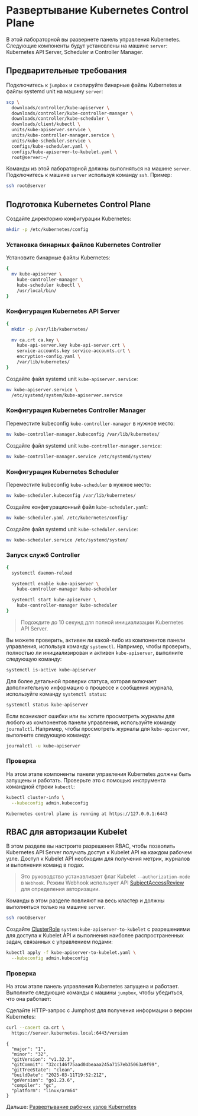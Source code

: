 # Развертывание Kubernetes Control Plane

В этой лабораторной вы развернете панель управления Kubernetes. Следующие компоненты будут установлены на машине
`server`: Kubernetes API Server, Scheduler и Controller Manager.

## Предварительные требования

Подключитесь к `jumpbox` и скопируйте бинарные файлы Kubernetes и файлы systemd unit на машину `server`:

```bash
scp \
  downloads/controller/kube-apiserver \
  downloads/controller/kube-controller-manager \
  downloads/controller/kube-scheduler \
  downloads/client/kubectl \
  units/kube-apiserver.service \
  units/kube-controller-manager.service \
  units/kube-scheduler.service \
  configs/kube-scheduler.yaml \
  configs/kube-apiserver-to-kubelet.yaml \
  root@server:~/
```

Команды из этой лабораторной должны выполняться на машине `server`. Подключитесь к машине `server` используя команду
`ssh`. Пример:

```bash
ssh root@server
```

## Подготовка Kubernetes Control Plane

Создайте директорию конфигурации Kubernetes:

```bash
mkdir -p /etc/kubernetes/config
```

### Установка бинарных файлов Kubernetes Controller

Установите бинарные файлы Kubernetes:

```bash
{
  mv kube-apiserver \
    kube-controller-manager \
    kube-scheduler kubectl \
    /usr/local/bin/
}
```

### Конфигурация Kubernetes API Server

```bash
{
  mkdir -p /var/lib/kubernetes/

  mv ca.crt ca.key \
    kube-api-server.key kube-api-server.crt \
    service-accounts.key service-accounts.crt \
    encryption-config.yaml \
    /var/lib/kubernetes/
}
```

Создайте файл systemd unit `kube-apiserver.service`:

```bash
mv kube-apiserver.service \
  /etc/systemd/system/kube-apiserver.service
```

### Конфигурация Kubernetes Controller Manager

Переместите kubeconfig `kube-controller-manager` в нужное место:

```bash
mv kube-controller-manager.kubeconfig /var/lib/kubernetes/
```

Создайте файл systemd unit `kube-controller-manager.service`:

```bash
mv kube-controller-manager.service /etc/systemd/system/
```

### Конфигурация Kubernetes Scheduler

Переместите kubeconfig `kube-scheduler` в нужное место:

```bash
mv kube-scheduler.kubeconfig /var/lib/kubernetes/
```

Создайте конфигурационный файл `kube-scheduler.yaml`:

```bash
mv kube-scheduler.yaml /etc/kubernetes/config/
```

Создайте файл systemd unit `kube-scheduler.service`:

```bash
mv kube-scheduler.service /etc/systemd/system/
```

### Запуск служб Controller

```bash
{
  systemctl daemon-reload

  systemctl enable kube-apiserver \
    kube-controller-manager kube-scheduler

  systemctl start kube-apiserver \
    kube-controller-manager kube-scheduler
}
```

> Подождите до 10 секунд для полной инициализации Kubernetes API Server.

Вы можете проверить, активен ли какой-либо из компонентов панели управления, используя команду `systemctl`. Например,
чтобы проверить, полностью ли инициализирован и активен `kube-apiserver`, выполните следующую команду:

```bash
systemctl is-active kube-apiserver
```

Для более детальной проверки статуса, которая включает дополнительную информацию о процессе и сообщения журнала,
используйте команду `systemctl status`:

```bash
systemctl status kube-apiserver
```

Если возникают ошибки или вы хотите просмотреть журналы для любого из компонентов панели управления, используйте команду
`journalctl`. Например, чтобы просмотреть журналы для `kube-apiserver`, выполните следующую команду:

```bash
journalctl -u kube-apiserver
```

### Проверка

На этом этапе компоненты панели управления Kubernetes должны быть запущены и работать. Проверьте это с помощью
инструмента командной строки `kubectl`:

```bash
kubectl cluster-info \
  --kubeconfig admin.kubeconfig
```

```text
Kubernetes control plane is running at https://127.0.0.1:6443
```

## RBAC для авторизации Kubelet

В этом разделе вы настроите разрешения RBAC, чтобы позволить Kubernetes API Server получать доступ к Kubelet API на
каждом рабочем узле. Доступ к Kubelet API необходим для получения метрик, журналов и выполнения команд в подах.

> Это руководство устанавливает флаг Kubelet `--authorization-mode` в `Webhook`. Режим Webhook использует
> API [SubjectAccessReview](https://kubernetes.io/docs/reference/access-authn-authz/authorization/#checking-api-access)
> для определения авторизации.

Команды в этом разделе повлияют на весь кластер и должны выполняться только на машине `server`.

```bash
ssh root@server
```

Создайте [ClusterRole](https://kubernetes.io/docs/reference/access-authn-authz/rbac/#role-and-clusterrole)
`system:kube-apiserver-to-kubelet` с разрешениями для доступа к Kubelet API и выполнения наиболее распространенных
задач, связанных с управлением подами:

```bash
kubectl apply -f kube-apiserver-to-kubelet.yaml \
  --kubeconfig admin.kubeconfig
```

### Проверка

На этом этапе панель управления Kubernetes запущена и работает. Выполните следующие команды с машины `jumpbox`, чтобы
убедиться, что она работает:

Сделайте HTTP-запрос с Jumphost для получения информации о версии Kubernetes:

```bash
curl --cacert ca.crt \
  https://server.kubernetes.local:6443/version
```

```text
{
  "major": "1",
  "minor": "32",
  "gitVersion": "v1.32.3",
  "gitCommit": "32cc146f75aad04beaaa245a7157eb35063a9f99",
  "gitTreeState": "clean",
  "buildDate": "2025-03-11T19:52:21Z",
  "goVersion": "go1.23.6",
  "compiler": "gc",
  "platform": "linux/arm64"
}
```

Дальше: [Развертывание рабочих узлов Kubernetes](10-bootstrapping-kubernetes-workers.md)
